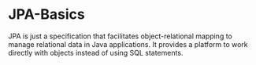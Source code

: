 # JPA-Basics
JPA is just a specification that facilitates object-relational mapping to manage relational data in Java applications. It provides a platform to work directly with objects instead of using SQL statements.
